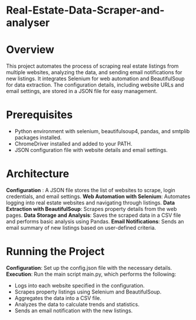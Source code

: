 # Real-Estate-Data-Scraper-and-analyser

# Overview
This project automates the process of scraping real estate listings from multiple websites, analyzing the data, and sending email notifications for new listings. It integrates Selenium for web automation and BeautifulSoup for data extraction. The configuration details, including website URLs and email settings, are stored in a JSON file for easy management.

# Prerequisites
- Python environment with selenium, beautifulsoup4, pandas, and smtplib packages installed.
- ChromeDriver installed and added to your PATH.
- JSON configuration file with website details and email settings.

# Architecture
**Configuration** : A JSON file stores the list of websites to scrape, login credentials, and email settings.
**Web Automation with Selenium**: Automates logging into real estate websites and navigating through listings.
**Data Extraction with BeautifulSoup**: Scrapes property details from the web pages.
**Data Storage and Analysis**: Saves the scraped data in a CSV file and performs basic analysis using Pandas.
**Email Notifications**: Sends an email summary of new listings based on user-defined criteria.

# Running the Project
**Configuration**: Set up the config.json file with the necessary details.
**Execution**: Run the main script main.py, which performs the following:
- Logs into each website specified in the configuration.
- Scrapes property listings using Selenium and BeautifulSoup.
- Aggregates the data into a CSV file.
- Analyzes the data to calculate trends and statistics.
- Sends an email notification with the new listings.
